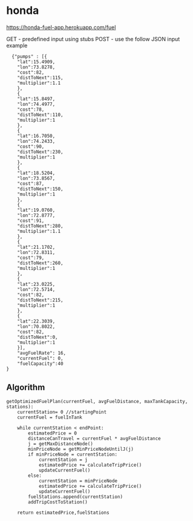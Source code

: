 # honda
 
 https://honda-fuel-app.herokuapp.com/fuel

  GET - predefined input using stubs
  POST - use the follow JSON input example
  
	  {"pumps" : [{
		"lat":15.4909,
		"lon":73.8278,
		"cost":82,
		"distToNext":115,
		"multiplier":1.1
	    },
	    {
		"lat":15.8497,
		"lon":74.4977,
		"cost":78,
		"distToNext":110,
		"multiplier":1
	    },
	    {
		"lat":16.7050,
		"lon":74.2433,
		"cost":90,
		"distToNext":230,
		"multiplier":1
	    },
	    {
		"lat":18.5204,
		"lon":73.8567,
		"cost":87,
		"distToNext":150,
		"multiplier":1
	    },
	    {
		"lat":19.0760,
		"lon":72.8777,
		"cost":91,
		"distToNext":280,
		"multiplier":1.1
	    },
	    {
		"lat":21.1702,
		"lon":72.8311,
		"cost":79,
		"distToNext":260,
		"multiplier":1
	    },
	    {
		"lat":23.0225,
		"lon":72.5714,
		"cost":82,
		"distToNext":215,
		"multiplier":1
	    },
	    {
		"lat":22.3039,
		"lon":70.8022,
		"cost":82,
		"distToNext":0,
		"multiplier":1
	    }],
	    "avgFuelRate": 16,
	    "currentFuel": 0,
	    "fuelCapacity":40
	}


## Algorithm

	getOptimizedFuelPlan(currentFuel, avgFuelDistance, maxTankCapacity, stations):
		currentStation= 0 //startingPoint
		currentFuel = fuelInTank
	
		while currentStation < endPoint:
			estimatedPrice = 0
			distanceCanTravel = currentFuel * avgFuelDistance
			j = getMaxDistanceNode()
			minPriceNode = getMinPriceNodeUntilJ(j)
			if minPriceNode = currentStation:
				currentStation = j
				estimatedPrice += calculateTripPrice()
				updateCurrentFuel()
			else:
				currentStation = minPriceNode
				estimatedPrice += calculateTripPrice()
				updateCurrentFuel()
			fuelStations.append(currentStation)
			addTripCostToStation()

		return estimatedPrice,fuelStations
